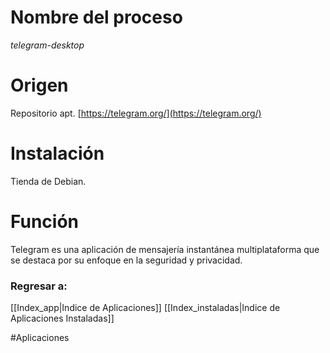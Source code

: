 # Nombre del proceso
*telegram-desktop*
# Origen
Repositorio apt.
[https://telegram.org/](https://telegram.org/)
# Instalación
Tienda de Debian.
# Función
Telegram es una aplicación de mensajería instantánea multiplataforma que se destaca por su enfoque en la seguridad y privacidad.

### Regresar a:
[[Index_app|Indice de Aplicaciones]]
[[Index_instaladas|Indice de Aplicaciones Instaladas]]

#Aplicaciones 